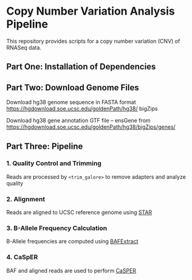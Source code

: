 # Copy Number Variation Analysis Pipeline

This repository provides scripts for a copy number variation (CNV) of RNASeq data.

## Part One: Installation of Dependencies

## Part Two: Download Genome Files

Download hg38 genome sequence in FASTA format https://hgdownload.soe.ucsc.edu/goldenPath/hg38/
bigZips

Download hg38 gene annotation GTF file
–
ensGene from https://hgdownload.soe.ucsc.edu/goldenPath/hg38/bigZips/genes/

## Part Three: Pipeline

### 1. Quality Control and Trimming

Reads are processed by `<trim_galore>` to remove adapters and analyze quality

### 2. Alignment

Reads are aligned to UCSC reference genome using [STAR](https://github.com/alexdobin/STAR)

### 3. B-Allele Frequency Calculation

B-Allele frequencies are computed using [BAFExtract](https://github.com/akdess/BAFEXtract)

### 4. CaSpER

BAF and aligned reads are used to perform [CaSPER](https://github.com/akdess/CaSPER)
